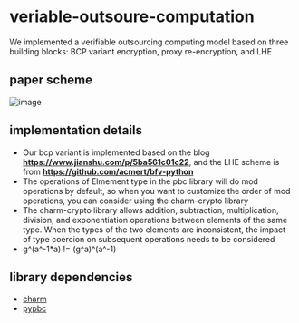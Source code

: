 # veriable-outsoure-computation
We implemented a verifiable outsourcing computing model based on three building blocks: BCP variant encryption, proxy re-encryption, and LHE
## paper scheme
![image](https://user-images.githubusercontent.com/59734213/192187109-405b919c-4e69-4469-be78-7077f85283a8.png)
## implementation details
* Our bcp variant is implemented based on the blog **https://www.jianshu.com/p/5ba561c01c22**, and the LHE scheme is from **https://github.com/acmert/bfv-python**
* The operations of Elmement type in the pbc library will do mod operations by default, so when you want to customize the order of mod operations, you can consider using the charm-crypto library
* The charm-crypto library allows addition, subtraction, multiplication, division, and exponentiation operations between elements of the same type. When the types of the two elements are inconsistent, the impact of type coercion on subsequent operations needs to be considered
* g^(a^-1*a) != (g^a)^(a^-1)
## library dependencies
* [charm](https://github.com/JHUISI/charm)
* [pypbc](https://github.com/debatem1/pypbc)
